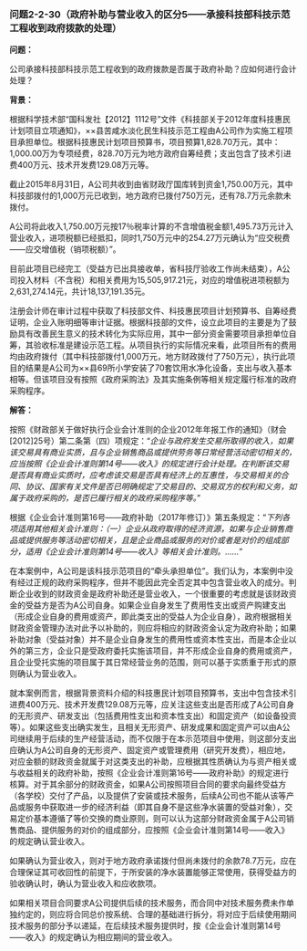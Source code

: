 ### 问题2-2-30（政府补助与营业收入的区分5——承接科技部科技示范工程收到政府拨款的处理）

**问题：**

公司承接科技部科技示范工程收到的政府拨款是否属于政府补助？应如何进行会计处理？

**背景：**

根据科学技术部“国科发社【2012】1112号”文件《科技部关于2012年度科技惠民计划项目立项通知》，××县苦咸水淡化民生科技示范工程由A公司作为实施工程项目承担单位。根据科技惠民计划项目预算书，项目预算1,828.70万元，其中：1,000.00万为专项经费，828.70万元为地方政府自筹经费；支出包含了技术引进费400万元、技术开发费129.08万元等。

截止2015年8月31日，A公司共收到由省财政厅国库转到资金1,750.00万元，其中科技部拨付的1,000万元已收到，地方政府已拨付750万元，还有78.7万元余款未拨付。

A公司将此收入1,750.00万元按17％税率计算的不含增值税金额1,495.73万元计入营业收入，进项税额已经抵扣，同时1,750万元中的254.27万元确认为“应交税费——应交增值税（销项税额）”。

目前此项目已经完工（受益方已出具接收单，省科技厅验收工作尚未结束），A公司投入材料（不含税）和相关费用为15,505,917.21元，对应的增值税进项税额为2,631,274.14元，共计18,137,191.35元。

注册会计师在审计过程中获取了科技部文件、科技惠民项目计划预算书、自筹经费证明，企业入账明细等审计证据。根据科技部的文件，设立此项目的主要是为了鼓励具有改善民生意义的技术转化为实际应用，其中一部分资金需要项目承担单位自筹，其验收标准是建设示范工程。从项目执行的实际情况来看，此项目所有的费用均由政府拨付（其中科技部拨付1,000万元，地方财政拨付了750万元），执行此项目的结果是A公司为××县69所小学安装了70套饮用水净化设备，支出与收入基本相等。但该项目没有按照《政府采购法》及其实施条例等相关规定履行标准的政府采购程序。

**解答：**

按照《财政部关于做好执行企业会计准则的企业2012年年报工作的通知》（财会[2012]25号）第二条第（四）项规定：“*企业与政府发生交易所取得的收入，如果该交易具有商业实质，且与企业销售商品或提供劳务等日常经营活动密切相关的，应当按照《企业会计准则第14号——收入》的规定进行会计处理。在判断该交易是否具有商业实质时，应考虑该交易是否具有经济上的互惠性，与交易相关的合同、协议、国家有关文件是否已明确规定了交易目的、交易双方的权利和义务，如属于政府采购的，是否已履行相关的政府采购程序等。*”

根据《企业会计准则第16号——政府补助（2017年修订）》第五条规定：“*下列各项适用其他相关会计准则：（一）企业从政府取得的经济资源，如果与企业销售商品或提供服务等活动密切相关，且是企业商品或服务的对价或者是对价的组成部分，适用《企业会计准则第14号——收入》等相关会计准则。……*”

在本案例中，A公司是该科技示范项目的“牵头承担单位”。我们认为，本案例中没有经过正规的政府采购程序，但并不能因此完全否定其中包含营业收入的成分。判断企业收到的财政资金是政府补助还是营业收入，一个很重要的考虑就是该财政资金的受益方是否为A公司自身。如果企业自身发生了费用性支出或资产购建支出（形成企业自身的费用或资产，即此类支出的受益人为企业自身），政府根据相关财政资金管理办法对此予以补助的，则应将相应的财政资金认定为政府补助；如果补助对象（受益对象）并不是企业自身发生的费用性或资本性支出，而是本企业以外的第三方，企业只是受政府委托实施该项目，并不形成企业自身的费用或资产，且企业受托实施的项目属于其日常经营业务的范围，则可以基于实质重于形式的原则确认为营业收入。

就本案例而言，根据背景资料介绍的科技惠民计划项目预算书，支出中包含技术引进费400万元、技术开发费129.08万元等，应关注这些支出是否形成了A公司自身的无形资产、研发支出（包括费用性支出和资本性支出）和固定资产（如设备投资等）。如果这些支出确实发生，且相关无形资产、研发成果和固定资产可以由A公司继续用于后续的生产经营活动，而不仅限于在本示范项目中使用，则这部分支出应确认为A公司自身的无形资产、固定资产或管理费用（研究开发费），相应地，对应金额的财政资金就属于对这类支出的补助，应根据其性质确认为与资产相关或与收益相关的政府补助，按照《企业会计准则第16号——政府补助》的规定进行核算。对于其余部分的财政资金，如果A公司按照项目合同的要求向最终受益方（各学校）交付了产品，以及提供了安装或技术服务，后续A公司也不能从该等产品或服务中获取进一步的经济利益（即其自身不是这些净水装置的受益对象），交易定价基本遵循了等价交换的商业原则，则可以认为这部分财政资金属于A公司销售商品、提供服务的对价的组成部分，应按照《企业会计准则第14号——收入》的规定确认营业收入。

如果确认为营业收入，则对于地方政府承诺拨付但尚未拨付的余款78.7万元，应在合理保证其可收回性的前提下，于所安装的净水装置能够正常使用，获得受益方的验收确认时，确认为营业收入和应收款项。

如果相关项目合同要求A公司提供后续的技术服务，而合同中对技术服务费未作单独约定的，则应将合同总价按系统、合理的基础进行拆分，将对应于后续使用期间技术服务的部分予以递延，在后续技术服务提供时，按《企业会计准则第14号——收入》的规定确认为相应期间的营业收入。